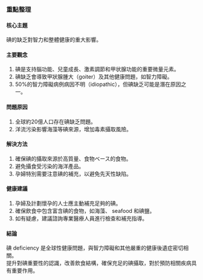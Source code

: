 ### 重點整理  

#### 核心主題  
碘的缺乏對智力和整體健康的重大影響。  

#### 主要觀念  
1. 碘是支持腦功能、兒童成長、激素調節和甲状腺功能的重要微量元素。  
2. 碘缺乏會導致甲狀腺腫大（goiter）及其他健康問題，如智力障礙。  
3. 50%的智力障礙病例病因不明（idiopathic），但碘缺乏可能是潛在原因之一。  

#### 問題原因  
1. 全球約20億人口存在碘缺乏問題。  
2. 洋流污染影響海藻等碘來源，增加毒素攝取風險。  

#### 解決方法  
1. 確保碘的攝取來源於高質量、食物ベース的食物。  
2. 避免攝食受污染的海洋產品。  
3. 孕婦特別需要注意碘的補充，以避免先天性缺陷。  

#### 健康建議  
1. 孕婦及計劃懷孕的人士應主動補充足夠的碘。  
2. 確保飲食中包含富含碘的食物，如海藻、 seafood 和碘鹽。  
3. 如有疑慮，建議諮詢專業醫療人員進行檢查和補充指導。  

#### 結論  
碘 deficiency 是全球性健康問題，與智力障礙和其他嚴重的健康後遺症密切相關。  
提升對碘重要性的認識，改善飲食結構，確保充足的碘攝取，對於預防相關疾病具有重要作用。